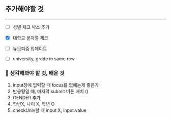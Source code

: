 <h2> 추가해야할 것</h2> <hr>


- [ ] 성별 체크 박스 추가
- [x] 대학교 문자열 체크
- [ ] 뉴모피즘 업데이트
- [ ] university, grade in same row


<h3> 💛 생각해봐야 할 것, 배운 것</h3>

1. input창에 입력할 때 focus를 없애는게 좋은가
2. 반응형일 때, 마지막 submit 버튼 배치 ()
3. GENDER 추가
4. 학번X, 나이 X,  학년 O
5. checkUniv할 때 input X, input.value
